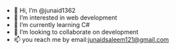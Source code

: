 - 👋 Hi, I’m @junaid1362
- 👀 I’m interested in web development
- 🌱 I’m currently learning C#
- 💞️ I’m looking to collaborate on development
- 📫 you  reach me by email:junaidsaleem121@gmail.com

<!---
junaid1362/junaid1362 is a ✨ special ✨ repository because its `README.md` (this file) appears on your GitHub profile.
You can click the Preview link to take a look at your changes.
--->
